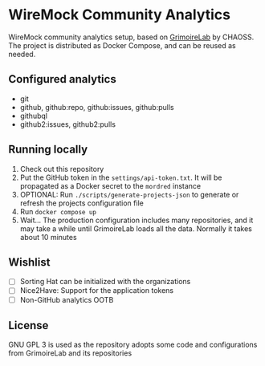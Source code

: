 # WireMock Community Analytics

WireMock community analytics setup, based on [GrimoireLab](https://chaoss.github.io/grimoirelab/)
by CHAOSS.
The project is distributed as Docker Compose, and can be reused as needed.

## Configured analytics

- git
- github, github:repo, github:issues, github:pulls
- githubql
- github2:issues, github2:pulls

## Running locally

1. Check out this repository
2. Put the GitHub token in the `settings/api-token.txt`.
   It will be propagated as a Docker secret to the `mordred` instance
3. OPTIONAL: Run `./scripts/generate-projects-json` to generate or refresh the projects configuration file
4. Run `docker compose up`
5. Wait...
   The production configuration includes many repositories,
   and it may take a while until GrimoireLab loads all the data.
   Normally it takes about 10 minutes

## Wishlist

- [ ] Sorting Hat can be initialized with the organizations
- [ ] Nice2Have: Support for the application tokens
- [ ] Non-GitHub analytics OOTB

## License

GNU GPL 3 is used as the repository adopts some code and configurations from
GrimoireLab and its repositories
